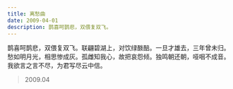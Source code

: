 ```yaml
---
title: 离愁曲
date: 2009-04-01
description: 鹊喜呵鹊悲，双偎复双飞。
---
```


鹊喜呵鹊悲，双偎复双飞。联翩碧湖上，对饮绿酦醅。一旦才雄去，三年曾未归。愁如明月光，相思惨成灰。孤雌知我心，故把哀怨倾。独鸣朝还朝，哑咽不成音。我欲言之言不尽，为君写尽云中信。

> 2009.04
